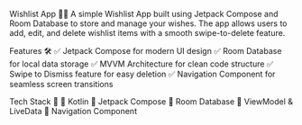 Wishlist App 🎯📜
A simple Wishlist App built using Jetpack Compose and Room Database to store and manage your wishes. The app allows users to add, edit, and delete wishlist items with a smooth swipe-to-delete feature.

Features 🛠️
✅ Jetpack Compose for modern UI design
✅ Room Database for local data storage
✅ MVVM Architecture for clean code structure
✅ Swipe to Dismiss feature for easy deletion
✅ Navigation Component for seamless screen transitions

Tech Stack 🚀
🔹 Kotlin
🔹 Jetpack Compose
🔹 Room Database
🔹 ViewModel & LiveData
🔹 Navigation Component
